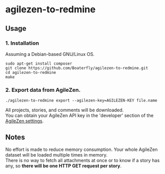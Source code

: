 agilezen-to-redmine
===================

## Usage
### 1. Installation
Assuming a Debian-based GNU/Linux OS.

```shell
sudo apt-get install composer
git clone https://github.com/Boaterfly/agilezen-to-redmine.git
cd agilezen-to-redmine
make
```

### 2. Export data from AgileZen.
```shell
./agilezen-to-redmine export --agilezen-key=AGILEZEN-KEY file.name
```

All projects, stories, and comments will be downloaded.  
You can obtain your AgileZen API key in the 'developer' section of the [AgileZen
settings](https://agilezen.com/settings).

## Notes
No effort is made to reduce memory consumption. Your whole AgileZen dataset will
be loaded multiple times in memory.  
There is no way to fetch all attachments at once or to know if a story has
any, so **there will be one HTTP GET request per story**.
